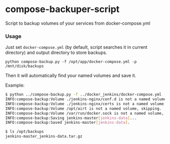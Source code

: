 # compose-backuper-script
Script to backup volumes of your services from docker-compose.yml


### Usage

Just set `docker-compose.yml` (by default, script searches it in current directory) and output directory to store backups.

`python compose-backup.py -f /opt/app/docker-compose.yml -p /mnt/disk/backups`

Then it will automatically find your named volumes and save it.

Example:

```bash
$ python ../compose-backup.py -f ../docker_jenkins/docker-compose.yml -p /opt/backups
INFO:compose-backup:Volume ./jenkins-nginx/conf.d is not a named volume, skipping.
INFO:compose-backup:Volume ./jenkins-nginx/certs is not a named volume, skipping.
INFO:compose-backup:Volume /opt/airt is not a named volume, skipping.
INFO:compose-backup:Volume /var/run/docker.sock is not a named volume, skipping.
INFO:compose-backup:Saving jenkins-master[jenkins-data]...
INFO:compose-backup:Saved jenkins-master[jenkins-data].

$ ls /opt/backups
jenkins-master_jenkins-data.tar.gz
```
